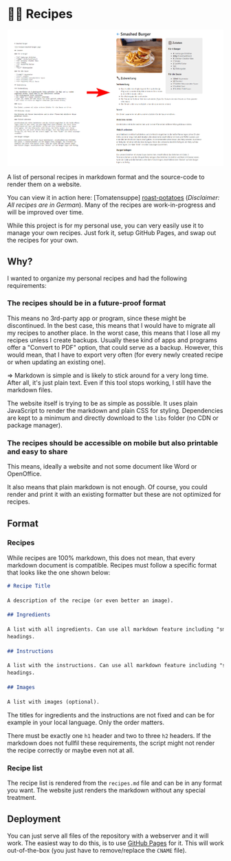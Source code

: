 # 👨‍🍳 Recipes

![Example](/.github/example.png)

A list of personal recipes in markdown format and the source-code to render them
on a website.

You can view it in action here: [Tomatensuppe] [roast-potatoes]
(*Disclaimer: All recipes are in German*). Many of the recipes are
work-in-progress and will be improved over time.

While this project is for my personal use, you can very easily use it to manage
your own recipes. Just fork it, setup GitHub Pages, and swap out the recipes for
your own.

## Why?

I wanted to organize my personal recipes and had the following requirements:

### The recipes should be in a future-proof format

This means no 3rd-party app or program, since these might be discontinued. In
the best case, this means that I would have to migrate all my recipes to another
place. In the worst case, this means that I lose all my recipes unless I create
backups. Usually these kind of apps and programs offer a "Convert to PDF"
option, that could serve as a backup. However, this would mean, that I have to
export very often (for every newly created recipe or when updating an existing
one).

=> Markdown is simple and is likely to stick around for a very long time. After
all, it's just plain text. Even if this tool stops working, I still have the
markdown files.

The website itself is trying to be as simple as possible. It uses plain
JavaScript to render the markdown and plain CSS for styling. Dependencies are
kept to a minimum and directly download to the `libs` folder (no CDN or package
manager).

### The recipes should be accessible on mobile but also printable and easy to share

This means, ideally a website and not some document like Word or OpenOffice.

It also means that plain markdown is not enough. Of course, you could render
and print it with an existing formatter but these are not optimized for recipes.

## Format

### Recipes

While recipes are 100% markdown, this does not mean, that every markdown
document is compatible. Recipes must follow a specific format that looks like
the one shown below:

```markdown
# Recipe Title

A description of the recipe (or even better an image).

## Ingredients

A list with all ingredients. Can use all markdown feature including "smaller"
headings.

## Instructions

A list with the instructions. Can use all markdown feature including "smaller"
headings.

## Images

A list with images (optional).
```

The titles for ingredients and the instructions are not fixed and can be for
example in your local language. Only the order matters.

There must be exactly one `h1` header and two to three `h2` headers. If the
markdown does not fullfil these requirements, the script might not render the
recipe correctly or maybe even not at all.

### Recipe list

The recipe list is rendered from the `recipes.md` file and can be in any format
you want. The website just renders the markdown without any special treatment.

## Deployment

You can just serve all files of the repository with a webserver and it will
work. The easiest way to do this, is to use 
[GitHub Pages](https://pages.github.com/) for it. This will work out-of-the-box
(you just have to remove/replace the `CNAME` file).

[roast-potatoes]:https://https://trzq2021.github.io/tr_sjtu?recipe=roast-potatoes